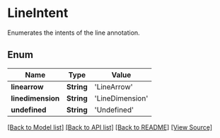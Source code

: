 # LineIntent
Enumerates the intents of the line annotation.

## Enum
Name | Type | Value
------------ | ------------- | -------------
**linearrow** | **String** | 'LineArrow'
**linedimension** | **String** | 'LineDimension'
**undefined** | **String** | 'Undefined'

[[Back to Model list]](../README.md#documentation-for-models) [[Back to API list]](../README.md#documentation-for-api-endpoints) [[Back to README]](../README.md) [[View Source]](../AsposePdfCloud/Models/LineIntent.ts)

